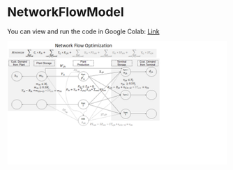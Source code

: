 # NetworkFlowModel

You can view and run the code in Google Colab: [Link](https://colab.research.google.com/drive/1lgsv9l6K6wKo5nw0mn_UhU_A71-Byral)

![Optimization Model](https://github.com/mhridhay/NetworkFlowModel/blob/master/Model.png)
